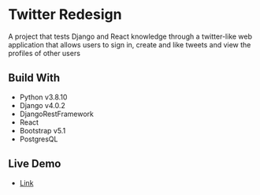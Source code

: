 # Twitter Redesign

A project that tests Django and React knowledge through a twitter-like web application that allows users to sign in, create and like tweets and view the profiles of other users

## Build With

- Python v3.8.10
- Django v4.0.2
- DjangoRestFramework
- React
- Bootstrap v5.1
- PostgresQL

## Live Demo

- [Link](https://www.twitter.com/_jumbamark_)
